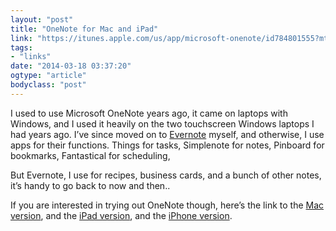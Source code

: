 ```yaml
---
layout: "post"
title: "OneNote for Mac and iPad"
link: "https://itunes.apple.com/us/app/microsoft-onenote/id784801555?mt=12&ign-mpt=uo%3D8"
tags: 
- "links"
date: "2014-03-18 03:37:20"
ogtype: "article"
bodyclass: "post"
---
```


I used to use Microsoft OneNote years ago, it came on laptops with Windows, and I used it heavily on the two touchscreen Windows laptops I had years ago. I’ve since moved on to [Evernote](http://evernote.com) myself, and otherwise, I use apps for their functions. Things for tasks, Simplenote for notes, Pinboard for bookmarks, Fantastical for scheduling,

But Evernote, I use for recipes, business cards, and a bunch of other notes, it’s handy to go back to now and then..

If you are interested in trying out OneNote though, here’s the link to the [Mac version](https://itunes.apple.com/us/app/microsoft-onenote/id784801555?mt=12), and the [iPad version](https://itunes.apple.com/us/app/microsoft-onenote-for-ipad/id478105721?mt=8), and the [iPhone version](https://itunes.apple.com/us/app/microsoft-onenote-for-iphone/id410395246?mt=8).